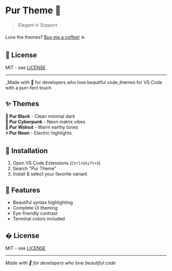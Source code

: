 # Pur Theme 🐾

> Elegant ☕ Support

Love the themes? [Buy me a coffee!](https://buymeacoffee.com/codebynikhil) ☕

## 📄 License

MIT - see [LICENSE](LICENSE)

---

\_Made with 🐾 for developers who love beautiful code_themes for VS Code with a purr-fect touch

## ✨ Themes

**🖤 Pur Black** - Clean minimal dark  
**🌈 Pur Cyberpunk** - Neon matrix vibes  
**🌰 Pur Walnut** - Warm earthy tones  
**⚡ Pur Neon** - Electric highlights

## 🚀 Installation

1. Open VS Code Extensions (`Ctrl+Shift+X`)
2. Search "Pur Theme"
3. Install & select your favorite variant

## 💫 Features

- Beautiful syntax highlighting
- Complete UI theming
- Eye-friendly contrast
- Terminal colors included

## � License

MIT - see [LICENSE](LICENSE)

---

_Made with 🐾 for developers who love beautiful code_
